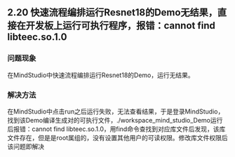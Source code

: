 ## 2.20 快速流程编排运行Resnet18的Demo无结果，直接在开发板上运行可执行程序，报错：cannot find libteec.so.1.0
### 问题现象
在MindStudio中快速流程编排运行Resnet18的Demo，运行无结果。
### 解决方法
在MindStudio中点击run之后运行失败，无法查看结果，于是登录MindStudio，找到该Demo编译生成对的可执行文件，./workspace_mind_studio_Demo运行后报错：cannot find libteec.so.1.0，用find命令查找到对应库文件后发现，该库文件存在，但是是root属组的，没有设置其他用户的可读权限。修改库文件权限后该问题即解决

